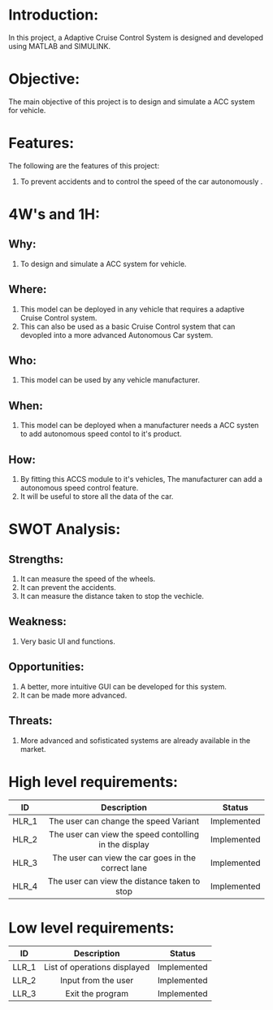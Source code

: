 # Introduction:
In this project, a Adaptive Cruise Control System is designed and developed using MATLAB and SIMULINK.

# Objective:
The main objective of this project is to design and simulate a ACC system for vehicle.

# Features:
The following are the features of this project:

1. To prevent accidents and to control the speed of the car autonomously .

# 4W's and 1H:
## Why:
1. To design and simulate a ACC system for vehicle.

## Where:
1. This model can be deployed in any vehicle that requires a adaptive Cruise Control system.
2. This can also be used as a basic Cruise Control system that can devopled into a more advanced Autonomous Car system.

## Who:
1. This model can be used by any vehicle manufacturer.

## When:
1. This model can be deployed when a manufacturer needs a ACC systen to add autonomous speed contol to it's product.

## How:
1. By fitting this ACCS module to it's vehicles, The manufacturer can add a autonomous speed control feature.
2. It will be useful to store all the data of the car.

# SWOT Analysis:

## Strengths:
1. It can measure the speed of the wheels.
2. It can prevent the accidents.
3. It can measure the distance taken to stop the vechicle.

## Weakness:
1. Very basic UI and functions.

## Opportunities:
1. A better, more intuitive GUI can be developed for this system.
2. It can be made more advanced.

## Threats:
1. More advanced and sofisticated systems are already available in the market.

# High level requirements:
|  ID   |              Description                  |    Status    |
|-------|            :-------------:                |--------------|
| HLR_1 |   The user can change the speed Variant | Implemented  |
| HLR_2 |   The user can view the speed contolling in the display      | Implemented  |
| HLR_3 |   The user can view the car goes in the correct lane     | Implemented  |
| HLR_4 |   The user can view the distance taken to stop        | Implemented  |

# Low level requirements:
|  ID   |            Description        |    Status    |
|-------|          :-------------:      |--------------|
| LLR_1 |  List of operations displayed | Implemented  |
| LLR_2 |  Input from the user          | Implemented  |
| LLR_3 |  Exit the program             | Implemented  |
